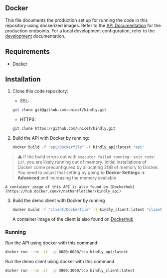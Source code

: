 ## Docker

This file documents the production set up for running the code in this repository using dockerized images. Refer to the [API Documentation](api.md) for the production endpoints. For a local development configuration, refer to the [development](development.md) documentation. 

## Requirements

* [Docker](https://docs.docker.com/install/overview/)

## Installation

1. Clone this code repository:
   - SSL:
   ```bash
   git clone git@github.com:unicef/kindly.git
   ```
   - HTTPS:
   ```bash
   git clone https://github.com/unicef/kindly.git
   ```

2. Build the API with Docker by running:

    ```bash
    docker build -f "api/Dockerfile" -t kindly_api:latest "api"
    ```

> ⚠️  If the build errors out with `executor failed running: exit code: 137`, you are likely running out of memory. Initial installations of Docker come preconfigured by allocating 2GB of memory to Docker. You need to adjust that setting by going to **Docker Settings -> Advanced** and increasing the memory available

    A container image of this API is also found on [Dockerhub](https://hub.docker.com/r/nathanfletcher/kindly_api)

3. Build the demo client with Docker by running 

    ```bash
    docker build -f "client/Dockerfile" -t kindly_client:latest "client"
    ```

    A container image of the client is also found on [Dockerhub](https://hub.docker.com/r/nathanfletcher/kindly_client)

### Running

Run the API using docker with this command:

```bash
docker run --rm -it  -p 8080:8080/tcp kindly_api:latest
```

Run the demo client using docker with this command:

```bash
docker run --rm -it  -p 3000:3000/tcp kindly_client:latest
```
